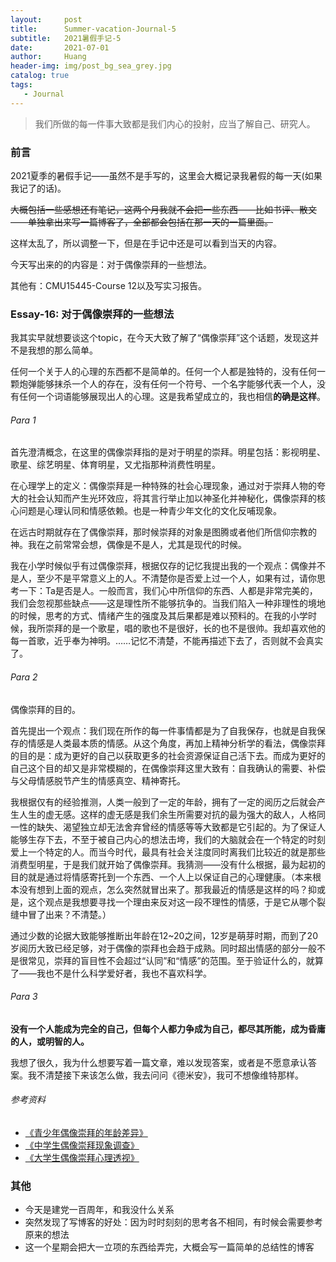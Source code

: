 ```yaml
---
layout:     post
title:      Summer-vacation-Journal-5
subtitle:   2021暑假手记-5
date:       2021-07-01
author:     Huang
header-img: img/post_bg_sea_grey.jpg
catalog: true
tags:
   - Journal
---
```


> 我们所做的每一件事大致都是我们内心的投射，应当了解自己、研究人。

### 前言

2021夏季的暑假手记——虽然不是手写的，这里会大概记录我暑假的每一天(如果我记了的话)。

~~大概包括一些感想还有笔记，这两个月我就不会把一些东西——比如书评、散文——单独拿出来写一篇博客了，全部都会包括在那一天的一篇里面。~~

这样太乱了，所以调整一下，但是在手记中还是可以看到当天的内容。

今天写出来的的内容是：对于偶像崇拜的一些想法。

其他有：CMU15445-Course 12以及写实习报告。

### Essay-16: 对于偶像崇拜的一些想法

我其实早就想要谈这个topic，在今天大致了解了“偶像崇拜”这个话题，发现这并不是我想的那么简单。

任何一个关于人的心理的东西都不是简单的。任何一个人都是独特的，没有任何一颗炮弹能够抹杀一个人的存在，没有任何一个符号、一个名字能够代表一个人，没有任何一个词语能够展现出人的心理。这是我希望成立的，我也相信**的确是这样**。

###### Para 1

首先澄清概念，在这里的偶像崇拜指的是对于明星的崇拜。明星包括：影视明星、歌星、综艺明星、体育明星，又尤指那种消费性明星。

在心理学上的定义：偶像崇拜是一种特殊的社会心理现象，通过对于崇拜人物的夸大的社会认知而产生光环效应，将其言行举止加以神圣化并神秘化，偶像崇拜的核心问题是心理认同和情感依赖。也是一种青少年文化的文化反哺现象。

在远古时期就存在了偶像崇拜，那时候崇拜的对象是图腾或者他们所信仰宗教的神。我在之前常常会想，偶像是不是人，尤其是现代的时候。

我在小学时候似乎有过偶像崇拜，根据仅存的记忆我提出我的一个观点：偶像并不是人，至少不是平常意义上的人。不清楚你是否爱上过一个人，如果有过，请你思考一下：Ta是否是人。一般而言，我们心中所信仰的东西、人都是非常完美的，我们会忽视那些缺点——这是理性所不能够抗争的。当我们陷入一种非理性的境地的时候，思考的方式、情绪产生的强度及其后果都是难以预料的。在我的小学时候，我所崇拜的是一个歌星，唱的歌也不是很好，长的也不是很帅。我却喜欢他的每一首歌，近乎奉为神明。……记忆不清楚，不能再描述下去了，否则就不会真实了。

###### Para 2

偶像崇拜的目的。

首先提出一个观点：我们现在所作的每一件事情都是为了自我保存，也就是自我保存的情感是人类最本质的情感。从这个角度，再加上精神分析学的看法，偶像崇拜的目的是：成为更好的自己以获取更多的社会资源保证自己活下去。而成为更好的自己这个目的却又是非常模糊的，在偶像崇拜这里大致有：自我确认的需要、补偿与父母情感脱节产生的情感真空、精神寄托。

我根据仅有的经验推测，人类一般到了一定的年龄，拥有了一定的阅历之后就会产生人生的虚无感。这样的虚无感是我们余生所需要对抗的最为强大的敌人，人格同一性的缺失、渴望独立却无法舍弃曾经的情感等等大致都是它引起的。为了保证人能够生存下去，不至于被自己内心的想法击垮，我们的大脑就会在一个特定的时刻爱上一个特定的人。而当今时代，最具有社会关注度同时离我们比较近的就是那些消费型明星，于是我们就开始了偶像崇拜。我猜测——没有什么根据，最为起初的目的就是通过将情感寄托到一个东西、一个人上以保证自己的心理健康。（本来根本没有想到上面的观点，怎么突然就冒出来了。那我最近的情感是这样的吗？抑或是，这个观点是我想要寻找一个理由来反对这一段不理性的情感，于是它从哪个裂缝中冒了出来？不清楚。）

通过少数的论据大致能够推断出年龄在12~20之间，12岁是萌芽时期，而到了20岁阅历大致已经足够，对于偶像的崇拜也会趋于成熟。同时超出情感的部分一般不是很常见，崇拜的盲目性不会超过“认同”和“情感”的范围。至于验证什么的，就算了——我也不是什么科学爱好者，我也不喜欢科学。

###### Para 3

**没有一个人能成为完全的自己，但每个人都力争成为自己，都尽其所能，成为昏庸的人，或明智的人。**

我想了很久，我为什么想要写着一篇文章，难以发现答案，或者是不愿意承认答案。我不清楚接下来该怎么做，我去问问《德米安》，我可不想像维特那样。

###### 参考资料
* [《青少年偶像崇拜的年龄差异》](http://file.snnu.net/res/20126/12/75d3c7b8-5bfc-4345-9a7a-a06e011447d3.pdf)
* [《中学生偶像崇拜现象调查》](http://www.cqvip.com/main/viewer.aspx?id=9328957&type=5&sign=399e2b54782afab3812696a42864538b)
* [《大学生偶像崇拜心理透视》](http://www.cqvip.com/main/viewer.aspx?id=11861465&type=5&sign=0c306d918aef66e30dcd37b864709dd3)

### 其他

* 今天是建党一百周年，和我没什么关系
* 突然发现了写博客的好处：因为时时刻刻的思考各不相同，有时候会需要参考原来的想法
* 这一个星期会把大一立项的东西给弄完，大概会写一篇简单的总结性的博客

